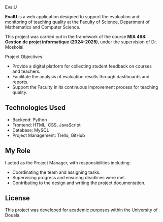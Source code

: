 EvalU

**EvalU** is a web application designed to support the evaluation and monitoring of teaching quality at the Faculty of Science, Department of Mathematics and Computer Science.  

This project was carried out in the framework of the course **MIA 468: Gestion de projet informatique (2024–2025)**, under the supervision of Dr. Moskolai.  

 Project Objectives
- Provide a digital platform for collecting student feedback on courses and teachers.  
- Facilitate the analysis of evaluation results through dashboards and reports.  
- Support the Faculty in its continuous improvement process for teaching quality.  

##  Technologies Used
- Backend: Python   
- Frontend: HTML, CSS, JavaScript  
- Database: MySQL  
- Project Management: Trello, GitHub  

## My Role
I acted as the Project Manager, with responsibilities including:  
- Coordinating the team and assigning tasks.  
- Supervising progress and ensuring deadlines were met.  
- Contributing to the design and writing the project documentation.  
##  License
This project was developed for academic purposes within the University of Douala.  

